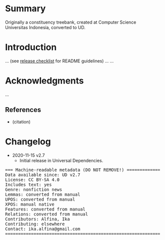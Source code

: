 # Summary

Originally a constituency treebank, created at Computer Science Universitas Indonesia, converted to UD.


# Introduction

... (see [release checklist](http://universaldependencies.org/release_checklist.html#the-readme-file) for README guidelines) ...
...


# Acknowledgments

...

## References

* (citation)


# Changelog

* 2020-11-15 v2.7
  * Initial release in Universal Dependencies.


<pre>
=== Machine-readable metadata (DO NOT REMOVE!) ================================
Data available since: UD v2.7
License: CC BY-SA 4.0
Includes text: yes
Genre: nonfiction news
Lemmas: converted from manual
UPOS: converted from manual
XPOS: manual native
Features: converted from manual
Relations: converted from manual
Contributors: Alfina, Ika
Contributing: elsewhere
Contact: ika.alfina@gmail.com
===============================================================================
</pre>
